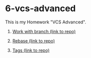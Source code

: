 # 6-vcs-advanced
This is my  Homework "VCS Advanced".

1. [Work with branch (link to repo)](https://github.com/yarynayavor/working-with-branches-1)

2. [Rebase (link to repo)](https://github.com/yarynayavor/rebase-second-task)

3. [Tags (link to repo)](https://github.com/yarynayavor/Tag)
